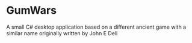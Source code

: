 # GumWars
A small C# desktop application based on a different ancient game with a similar name originally written by John E Dell
